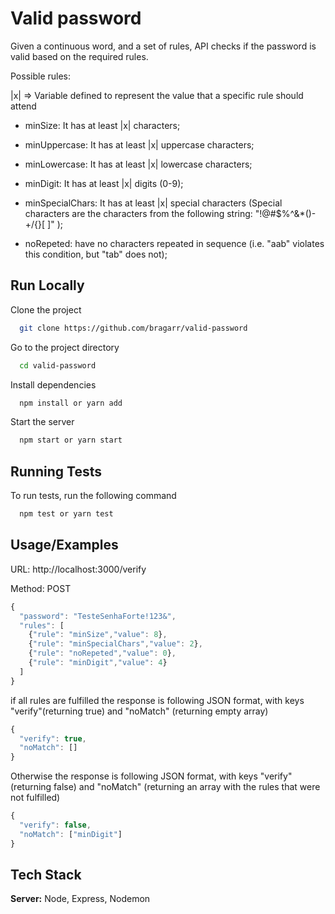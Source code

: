 
# Valid password

Given a continuous word, and a set of rules, API checks if the password is valid based on the required rules.

Possible rules:

|x| => Variable defined to represent the value that a specific rule should attend

* minSize: It has at least |x| characters;

* minUppercase: It has at least |x| uppercase characters;

* minLowercase: It has at least |x| lowercase characters;

* minDigit: It has at least |x| digits (0-9);

* minSpecialChars: It has at least |x| special characters (Special characters are the
characters from the following string: "!@#$%^&*()-+\/{}[ ]" );

* noRepeted: have no characters repeated in sequence (i.e. "aab" violates this
condition, but "tab" does not);


## Run Locally

Clone the project

```bash
  git clone https://github.com/bragarr/valid-password
```

Go to the project directory

```bash
  cd valid-password
```

Install dependencies

```bash
  npm install or yarn add
```

Start the server

```bash
  npm start or yarn start
```


## Running Tests

To run tests, run the following command

```bash
  npm test or yarn test
```


## Usage/Examples

URL: http://localhost:3000/verify

Method: POST
```javascript
{
  "password": "TesteSenhaForte!123&",
  "rules": [
    {"rule": "minSize","value": 8},
    {"rule": "minSpecialChars","value": 2},
    {"rule": "noRepeted","value": 0},
    {"rule": "minDigit","value": 4}
  ]
}
```
if all rules are fulfilled the response is following JSON format, with keys "verify"(returning true) and "noMatch" (returning empty array)

```javascript
{
  "verify": true,
  "noMatch": []
}

```

Otherwise the response is following JSON format, with keys "verify"(returning false) and "noMatch" (returning an array with the rules that were not fulfilled)

```javascript
{
  "verify": false,
  "noMatch": ["minDigit"]
}

```


## Tech Stack

**Server:** Node, Express, Nodemon

